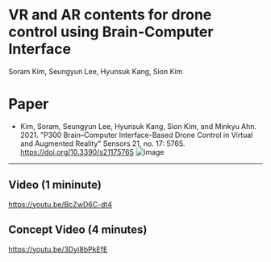 # VR and AR contents for drone control using Brain-Computer Interface
Soram Kim, Seungyun Lee, Hyunsuk Kang, Sion Kim

# Paper
- Kim, Soram, Seungyun Lee, Hyunsuk Kang, Sion Kim, and Minkyu Ahn. 2021. "P300 Brain–Computer Interface-Based Drone Control in Virtual and Augmented Reality" Sensors 21, no. 17: 5765. https://doi.org/10.3390/s21175765
![image](https://user-images.githubusercontent.com/50056220/170476086-9d400c6e-ca2a-4035-b750-8ffd2b59b7ed.png)


---------------------------------------------------
## Video (1 mininute)
https://youtu.be/BcZwD6C-dt4


## Concept Video (4 minutes)
https://youtu.be/3Dyi8bPkEfE
